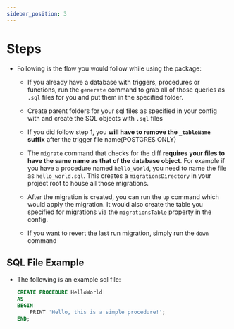 ```yaml
---
sidebar_position: 3
---
```


# Steps

- Following is the flow you would follow while using the package:

  - If you already have a database with triggers, procedures or functions, run the `generate` command to grab all of those queries as `.sql` files for you and put them in the specified folder.

  - Create parent folders for your sql files as specified in your config with and create the SQL objects with `.sql` files

  - If you did follow step 1, you **will have to remove the `_tableName` suffix** after the trigger file name(POSTGRES ONLY)

  - The `migrate` command that checks for the diff **requires your files to have the same name as that of the database object**. For example if you have a procedure named `hello_world`, you need to name the file as `hello_world.sql`. This creates a `migrationsDirectory` in your project root to house all those migrations.

  - After the migration is created, you can run the `up` command which would apply the migration. It would also create the table you specified for migrations via the `migrationsTable` property in the config.

  - If you want to revert the last run migration, simply run the `down` command

## SQL File Example

- The following is an example sql file:

  ```sql title="HelloWorld.sql"
  CREATE PROCEDURE HelloWorld
  AS
  BEGIN
      PRINT 'Hello, this is a simple procedure!';
  END;
  ```
